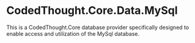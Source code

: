 # CodedThought.Core.Data.MySql
This is a CodedThought.Core database provider specifically designed to enable access and utilization of the MySql database.  
